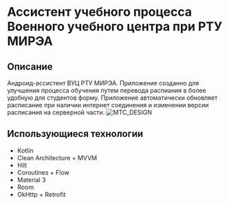 # Ассистент учебного процесса Военного учебного центра при РТУ МИРЭА

## Описание
Андроид-ассистент ВУЦ РТУ МИРЭА. Приложение созданно для улучшения процесса обучения путем перевода распиания в более удобную для студентов форму.
Приложение автоматически обновляет расписание при наличии интернет соединения и изменении версии расписания на серверной части.
![MTC_DESIGN](https://github.com/AndPhv/assistant_MTC/assets/73115406/aed6ace3-c479-4bd3-895e-1ac0379b5d42)
## Использующиеся технологии
* Kotlin
* Clean Architecture + MVVM
* Hilt
* Coroutines + Flow
* Material 3
* Room
* OkHttp + Retrofit

